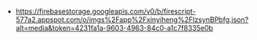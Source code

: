 - https://firebasestorage.googleapis.com/v0/b/firescript-577a2.appspot.com/o/imgs%2Fapp%2Fxinyiheng%2FIzsynBPbfg.json?alt=media&token=4231fa1a-9603-4963-84c0-a1c7f8335e0b
